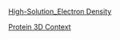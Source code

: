 [High-Solution_Electron Density](https://github.com/Chris33Hou/Geometric-Deep-Learning/blob/main/Project/High-Solution_Electron_Density/README.md)

[Protein 3D Context](https://github.com/Chris33Hou/Geometric-Deep-Learning/tree/main/Project/Protein%203D%20Context)
